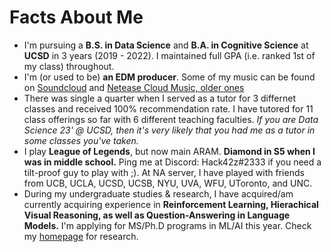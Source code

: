 # Facts About Me
* I'm pursuing a **B.S. in Data Science** and **B.A. in Cognitive Science** at **UCSD** in 3 years (2019 - 2022). I maintained full GPA (i.e. ranked 1st of my class) throughout.
* I'm (or used to be) **an EDM producer**. Some of my music can be found on [Soundcloud](https://soundcloud.com/zirui-wang-468568731) and [Netease Cloud Music, older ones](https://music.163.com/#/user/home?id=79183168)
* There was single a quarter when I served as a tutor for 3 differnet classes and received 100% recommendation rate. I have tutored for 11 class offerings so far with 6 different teaching faculties. *If you are Data Science 23' @ UCSD, then it's very likely that you had me as a tutor in some classes you've taken.*
* I play **League of Legends**, but now main ARAM. **Diamond in S5 when I was in middle school.** Ping me at Discord: Hack42z#2333 if you need a tilt-proof guy to play with ;). At NA server, I have played with friends from UCB, UCLA, UCSD, UCSB, NYU, UVA, WFU, UToronto, and UNC.
* During my undergraduate studies & research, I have acquired/am currently acquiring experience in **Reinforcement Learning, Hierachical Visual Reasoning, as well as Question-Answering in Language Models.** I'm applying for MS/Ph.D programs in ML/AI this year. Check my [homepage](ziruiw.net) for research.
